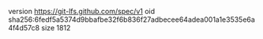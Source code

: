 version https://git-lfs.github.com/spec/v1
oid sha256:6fedf5a5374d9bbafbe32f6b836f27adbecee64adea001a1e3535e6a4f4d57c8
size 1812
